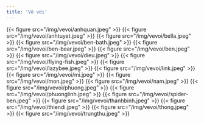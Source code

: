 ```yaml
---
title: 'Vẽ vời'
---
```


{{< figure src="/img/vevoi/anhquan.jpeg" >}}
{{< figure src="/img/vevoi/anhtuyet.jpeg" >}}
{{< figure src="/img/vevoi/bella.jpeg" >}}
{{< figure src="/img/vevoi/ben-bath.jpeg" >}}
{{< figure src="/img/vevoi/ben-bear.jpeg" >}}
{{< figure src="/img/vevoi/ben.jpeg" >}}
{{< figure src="/img/vevoi/dieu.jpeg" >}}
{{< figure src="/img/vevoi/flying-fish.jpeg" >}}
{{< figure src="/img/vevoi/lazybee.jpeg" >}}
{{< figure src="/img/vevoi/link.jpeg" >}}
{{< figure src="/img/vevoi/mi.jpeg" >}}
{{< figure src="/img/vevoi/mon.jpeg" >}}
{{< figure src="/img/vevoi/nam.jpeg" >}}
{{< figure src="/img/vevoi/phuong.jpeg" >}}
{{< figure src="/img/vevoi/phuonglinh.jpeg" >}}
{{< figure src="/img/vevoi/spider-ben.jpeg" >}}
{{< figure src="/img/vevoi/thanhbinh.jpeg" >}}
{{< figure src="/img/vevoi/thiendi.jpeg" >}}
{{< figure src="/img/vevoi/thong.jpeg" >}}
{{< figure src="/img/vevoi/trungthu.jpeg" >}}
